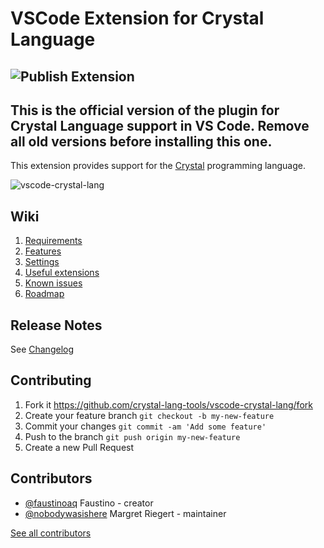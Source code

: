 # VSCode Extension for Crystal Language

![Publish Extension](https://github.com/crystal-lang-tools/vscode-crystal-lang/workflows/Publish%20Extension/badge.svg)
---
**This is the official version of the plugin for Crystal Language support in VS Code.**
**Remove all old versions before installing this one.**
---

This extension provides support for the [Crystal](https://github.com/crystal-lang) programming language.

![vscode-crystal-lang](https://i.imgur.com/ZxIsOWB.gif)

## Wiki

1. [Requirements](https://github.com/crystal-lang-tools/vscode-crystal-lang/wiki/Requirements)
2. [Features](https://github.com/crystal-lang-tools/vscode-crystal-lang/wiki/Features)
3. [Settings](https://github.com/crystal-lang-tools/vscode-crystal-lang/wiki/Settings)
4. [Useful extensions](https://github.com/crystal-lang-tools/vscode-crystal-lang/wiki/Useful-extensions)
5. [Known issues](https://github.com/crystal-lang-tools/vscode-crystal-lang/wiki/Known-Issues)
6. [Roadmap](https://github.com/crystal-lang-tools/vscode-crystal-lang/wiki/Roadmap)

## Release Notes

See [Changelog](https://github.com/crystal-lang-tools/vscode-crystal-lang/blob/master/CHANGELOG.md)

## Contributing

1. Fork it https://github.com/crystal-lang-tools/vscode-crystal-lang/fork
2. Create your feature branch `git checkout -b my-new-feature`
3. Commit your changes `git commit -am 'Add some feature'`
4. Push to the branch `git push origin my-new-feature`
5. Create a new Pull Request

## Contributors

- [@faustinoaq](https://github.com/faustinoaq) Faustino - creator
- [@nobodywasishere](https://github.com/nobodywasishere) Margret Riegert - maintainer

[See all contributors](https://github.com/crystal-lang-tools/vscode-crystal-lang/graphs/contributors)
